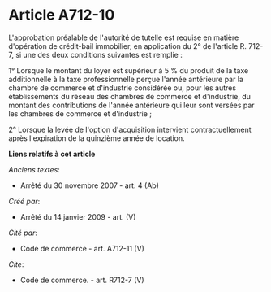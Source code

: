 # Article A712-10

L'approbation préalable de l'autorité de tutelle est requise en matière d'opération de crédit-bail immobilier, en application
du 2° de l'article R. 712-7, si une des deux conditions suivantes est remplie : 

1° Lorsque le montant du loyer est supérieur à 5 % du produit de la taxe additionnelle à la taxe professionnelle perçue
l'année antérieure par la chambre de commerce et d'industrie considérée ou, pour les autres établissements du réseau des
chambres de commerce et d'industrie, du montant des contributions de l'année antérieure qui leur sont versées par les
chambres de commerce et d'industrie ; 

2° Lorsque la levée de l'option d'acquisition intervient contractuellement après l'expiration de la quinzième année de
location.

**Liens relatifs à cet article**

_Anciens textes_:

  - Arrêté du 30 novembre 2007 - art. 4 (Ab)

_Créé par_:

  - Arrêté du 14 janvier 2009 - art. (V)

_Cité par_:

  - Code de commerce - art. A712-11 (V)

_Cite_:

  - Code de commerce. - art. R712-7 (V)
